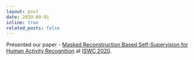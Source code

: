 ```yaml
---
layout: post
date: 2020-09-01
inline: true
related_posts: false
---
```


 Presented our paper - [Masked Reconstruction Based Self-Supervision for Human Activity Recognition](http://harkash.github.io/files/masked-reconstruction.pdf) at [ISWC 2020](https://iswc.hosting2.acm.org/iswc20/).